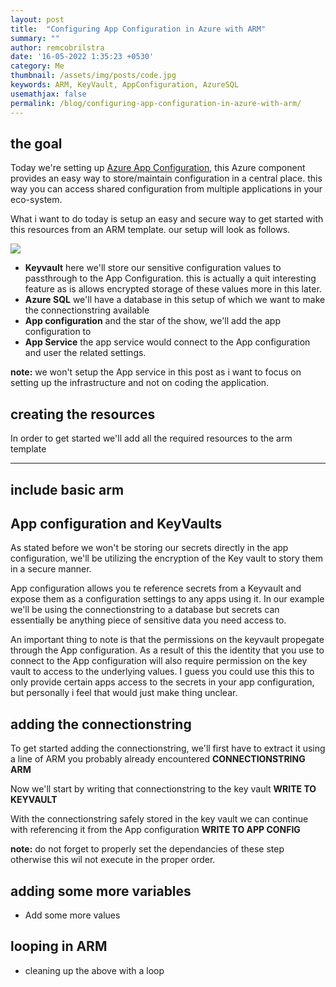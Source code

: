 ```yaml
---
layout: post
title:  "Configuring App Configuration in Azure with ARM"
summary: ""
author: remcobrilstra
date: '16-05-2022 1:35:23 +0530'
category: Me
thumbnail: /assets/img/posts/code.jpg
keywords: ARM, KeyVault, AppConfiguration, AzureSQL
usemathjax: false
permalink: /blog/configuring-app-configuration-in-azure-with-arm/
---
```


## the goal
Today we're setting up [Azure App Configuration](https://azure.microsoft.com/en-us/services/app-configuration/), this Azure component provides an easy way to store/maintain configuration in a central place. this way you can access shared configuration from multiple applications in your eco-system. 

What i want to do today is setup an easy and secure way to get started with this resources from an ARM template. our setup will look as follows.

![](/assets/img/posts/2022-05-16-settingup-AzureAppConfig/setup-overview.jpg)
- **Keyvault** here we'll store our sensitive configuration values to passthrough to the App Configuration. this is actually a quit interesting feature as is allows encrypted storage of these values more in this later.
- **Azure SQL** we'll have a database in this setup of which we want to make the connectionstring available
- **App configuration** and the star of the show, we'll add the app configuration to 
- **App Service** the app service would connect to the App configuration and user the related settings.

**note:** we won't setup the App service in this post as i want to focus on setting up the infrastructure and not on coding the application.

## creating the resources
In order to get started we'll add all the required resources to the arm template

---
include basic arm
---


## App configuration and KeyVaults
As stated before we won't be storing our secrets directly in the app configuration, we'll be utilizing the encryption of the Key vault to story them in a secure manner.

App configuration allows you te reference secrets from a Keyvault and expose them as a configuration settings to any apps using it.
In our example we'll be using the connectionstring to a database but secrets can essentially be anything piece of sensitive data you need access to.

An important thing to note is that the permissions on the keyvault propegate through the App configuration.
As a result of this the identity that you use to connect to the App configuration will also require permission on the key vault to access to the underlying values. I guess you could use this this to only provide certain apps access to the secrets in your app configuration, but personally i feel that would just make thing unclear.


## adding the connectionstring
To get started adding the connectionstring, we'll first have to extract it using a line of ARM you probably already encountered
__**CONNECTIONSTRING ARM**__

Now we'll start by writing that connectionstring to the key vault
__**WRITE TO KEYVAULT**__

With the connectionstring safely stored in the key vault we can continue with referencing it from the App configuration
__**WRITE TO APP CONFIG**__

__note:__ do not forget to properly set the dependancies of these step otherwise this wil not execute in the proper order.



## adding some more variables

- Add some more values


## looping in ARM

- cleaning up the above with a loop


